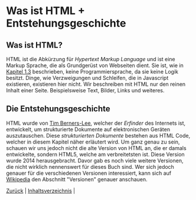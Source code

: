 # Was ist HTML + Entstehungsgeschichte

## Was ist HTML?
HTML ist die Abkürzung für _Hypertext Markup Language_ und ist eine Markup Sprache, die als Grundgerüst von Webseiten dient. Sie ist, wie in [Kapitel 1.3](../1.%20Kapitel/1.3%20Techstack%20HTML,%20CSS%20und%20Javascript.md) beschrieben, keine Programmiersprache, da sie keine Logik besitzt. Dinge, wie Verzweigungen und Schleifen, die in Javascript existieren, existieren hier nicht. Wir beschreiben mit HTML nur den reinen Inhalt einer Seite. Beispielsweise Text, Bilder, Links und weiteres.

## Die Entstehungsgeschichte
HTML wurde von [Tim Berners-Lee](https://de.wikipedia.org/wiki/Tim_Berners-Lee), welcher der _Erfinder_ des Internets ist, entwickelt, um strukturierte Dokumente auf elektronischen Geräten auszutauschen. Diese _strukturierten Dokumente_ bestehen aus HTML Code, welcher in diesem Kapitel näher erläutert wird. Um ganz genau zu sein, schauen wir uns jedoch nicht die alte Version von HTML an, die er damals entwickelte, sondern HTML5, welche am verbreitetsten ist. Diese Version wurde 2014 herausgebracht. Davor gab es noch viele weitere Versionen, die nicht wirklich nennenswert für dieses Buch sind. Wer sich jedoch genauer für die verschiedenen Versionen interessiert, kann sich auf [Wikipedia](https://de.wikipedia.org/wiki/Hypertext_Markup_Language#Versionen) den Abschnitt "Versionen" genauer anschauen.

[Zurück](./2.%20Kapitel.md) |
[Inhaltsverzeichnis](../README.md) |
